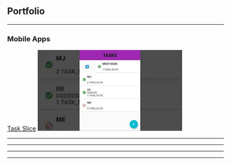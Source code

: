 ## Portfolio

---

### Mobile Apps

[Task Slice](/taskslice_page)
<img src="images/taskslice.jpg?raw=true"/>

---

---

---





---
